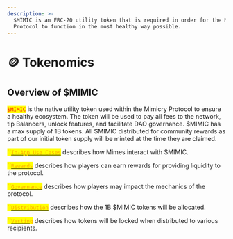 ```yaml
---
description: >-
  $MIMIC is an ERC-20 utility token that is required in order for the Mimicry
  Protocol to function in the most healthy way possible.
---
```


# 🪙 Tokenomics

## **Overview of $MIMIC**

<mark style="color:red;">`$MIMIC`</mark> is the native utility token used within the Mimicry Protocol to ensure a healthy ecosystem. The token will be used to pay all fees to the network, tip Balancers, unlock features, and facilitate DAO governance. $MIMIC has a max supply of 1B tokens. All $MIMIC distributed for community rewards as part of our initial token supply will be minted at the time they are claimed.

<mark style="color:orange;">``</mark>[<mark style="color:orange;">`In-App Use Cases`</mark>](in-app-use-cases.md) describes how Mimes interact with $MIMIC.

<mark style="color:orange;">``</mark>[<mark style="color:orange;">`Rewards`</mark>](rewards.md) describes how players can earn rewards for providing liquidity to the protocol.

<mark style="color:orange;">``</mark>[<mark style="color:orange;">`Governance`</mark>](governance.md) describes how players may impact the mechanics of the protocol.

<mark style="color:orange;">``</mark>[<mark style="color:orange;">`Distribution`</mark>](distribution.md) describes how the 1B $MIMIC tokens will be allocated.

<mark style="color:orange;">``</mark>[<mark style="color:orange;">`Vesting`</mark>](vesting.md) describes how tokens will be locked when distributed to various recipients.
